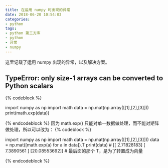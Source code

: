 ```yaml
---
title: 在运用 numpy 时出现的异常
date: 2018-06-20 10:54:03
categories:
- python
tags:
- python 第三方库
- python
- 异常
- numpy
---
```

这里记载了运用 numpy 出现的异常，以及解决方案。
 <!-- more -->
## TypeError: only size-1 arrays can be converted to Python scalars
{% codeblock %}
 
import numpy as np
import math
data = np.mat(np.array([[1],[2],[3]]))
print(math.exp(data)) 
 
{% endcodeblock %}
因为 math.exp() 只能对单一数据做处理，而不能对矩阵做处理，所以可以改为：
{% codeblock %}
 
import numpy as np
import math
data = np.mat(np.array([[1],[2],[3]]))
data = np.mat([math.exp(a) for a in data]).T
print(data)
	# [[ 2.71828183]
		[ 7.3890561 ]
		[20.08553692]]
	# 最后面的那个 T，是为了转置成为向量
 
{% endcodeblock %}
